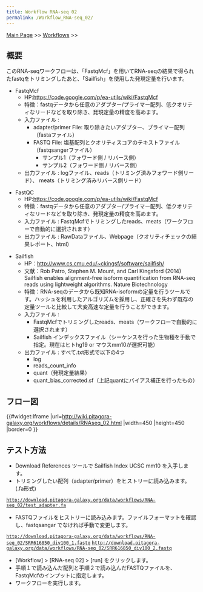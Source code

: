 ```yaml
---
title: Workflow RNA-seq 02
permalink: /Workflow_RNA-seq_02/
---
```


[Main Page](/Main_Page "wikilink") &gt;&gt; [Workflows](/Workflows "wikilink") &gt;&gt;

概要
----

このRNA-seqワークフローは、「FastqMcf」を用いてRNA-seqの結果で得られたfastqをトリミングしたあと、「Sailfish」を使用した発現定量を行います。

-   FastqMcf
    -   HP:<https://code.google.com/p/ea-utils/wiki/FastqMcf>
    -   特徴：fastqデータから任意のアダプター/プライマー配列、低クオリティなリードなどを取り除き、発現定量の精度を高めます。
    -   入力ファイル :
        -   adapter/primer File: 取り除きたいアダプター、プライマー配列（fastaファイル）
        -   FASTQ File: 塩基配列とクオリティスコアのテキストファイル（fastqsangerファイル）
            -   サンプル1（フォワード側 / リバース側）
            -   サンプル2（フォワード側 / リバース側）
    -   出力ファイル : logファイル、reads（トリミング済みフォワード側リード）、 meats（トリミング済みリバース側リード）

<!-- -->

-   FastQC
    -   HP:<https://code.google.com/p/ea-utils/wiki/FastqMcf>
    -   特徴：fastqデータから任意のアダプター/プライマー配列、低クオリティなリードなどを取り除き、発現定量の精度を高めます。
    -   入力ファイル : FastqMcfでトリミングしたreads、meats（ワークフローで自動的に選択されます）
    -   出力ファイル : RawDataファイル、Webpage（クオリティチェックの結果レポート、html）

<!-- -->

-   Sailfish
    -   HP：http://www.cs.cmu.edu/~ckingsf/software/sailfish/
    -   文献：Rob Patro, Stephen M. Mount, and Carl Kingsford (2014) Sailfish enables alignment-free isoform quantification from RNA-seq reads using lightweight algorithms. Nature Biotechnology
    -   特徴：RNA-seqのデータから既知RNA-isoformの定量を行うツールです。ハッシュを利用したアルゴリズムを採用し、正確さを失わず既存の定量ツールと比較して大変高速な定量を行うことができます。
    -   入力ファイル :
        -   FastqMcfでトリミングしたreads、meats（ワークフローで自動的に選択されます）
        -   Sailfish インデックスファイル（シーケンスを行った生物種を手動で指定。現在はヒトhg19 or マウスmm10が選択可能）
    -   出力ファイル : すべて.txt形式で以下の4つ
        -   log
        -   reads_count_info
        -   quant（発現定量結果）
        -   quant_bias_corrected.sf（上記quantにバイアス補正を行ったもの）

フロー図
--------

{{\#widget:Iframe |url=<http://wiki.pitagora-galaxy.org/workflows/details/RNAseq_02.html> |width=450 |height=450 |border=0 }}

テスト方法
----------

-   Download References ツールで Sailfish Index UCSC mm10 を入手します。
-   トリミングしたい配列（adapter/primer）をヒストリーに読み込みます。(.fa形式)

[`http://download.pitagora-galaxy.org/data/workflows/RNA-seq_02/test_adapter.fa`](http://download.pitagora-galaxy.org/data/workflows/RNA-seq_02/test_adapter.fa)

-   FASTQファイルをヒストリーに読み込みます。ファイルフォーマットを確認し、fastqsangar でなければ手動で変更します。

[`http://download.pitagora-galaxy.org/data/workflows/RNA-seq_02/SRR616850_div100_1.fastq`](http://download.pitagora-galaxy.org/data/workflows/RNA-seq_02/SRR616850_div100_1.fastq)
[`http://download.pitagora-galaxy.org/data/workflows/RNA-seq_02/SRR616850_div100_2.fastq`](http://download.pitagora-galaxy.org/data/workflows/RNA-seq_02/SRR616850_div100_2.fastq)

-   \[Workflow\] &gt; \[RNA-seq 02\] &gt; \[run\] をクリックします。
-   手順１で読み込んだ配列と手順２で読み込んだFASTQファイルを、FastqMcfのインプットに指定します。
-   ワークフローを実行します。
